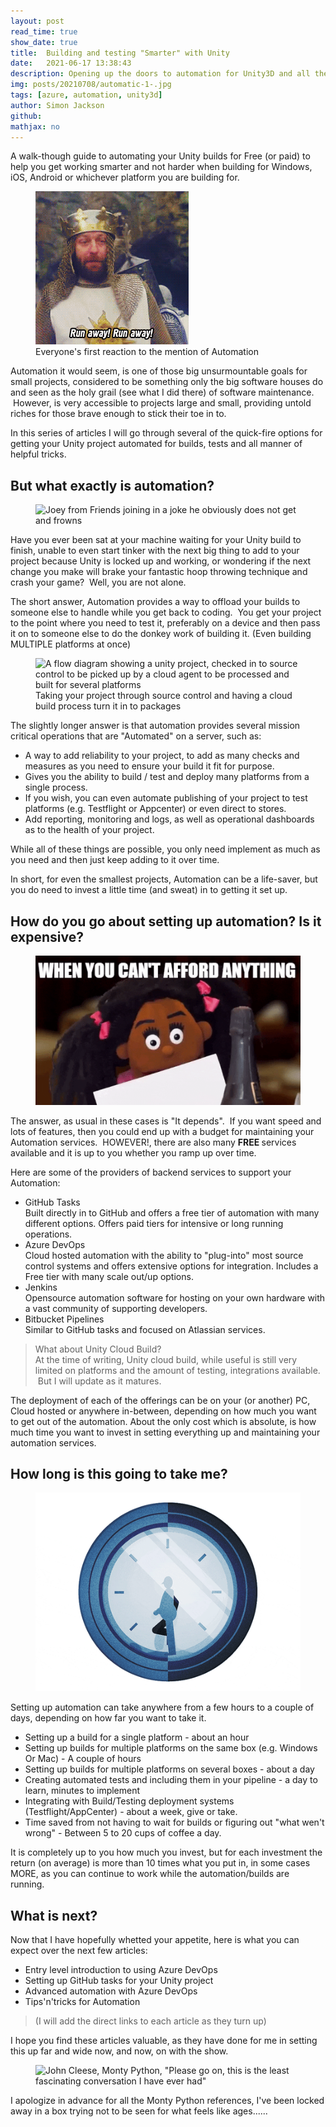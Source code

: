 ```yaml
---
layout: post
read_time: true
show_date: true
title:  Building and testing "Smarter" with Unity
date:   2021-06-17 13:38:43
description: Opening up the doors to automation for Unity3D and all the advantages it can bring.
img: posts/20210708/automatic-1-.jpg
tags: [azure, automation, unity3d]
author: Simon Jackson
github:  
mathjax: no
---
```


<p>A walk-though guide to automating your Unity builds for Free (or paid) to help you get working smarter and not harder when building for Windows, iOS, Android or whichever platform you are building for.</p><figure class="kg-card kg-image-card kg-card-hascaption"><img src="/assets/img/posts/20210708/source-3-.gif" class="kg-image" alt="Monty Python and the holy grail nights &quot;Run away!!&quot;"><figcaption>Everyone's first reaction to the mention of Automation</figcaption></figure><p>Automation it would seem, is one of those big unsurmountable goals for small projects, considered to be something only the big software houses do and seen as the holy grail (see what I did there) of software maintenance.  However, is very accessible to projects large and small, providing untold riches for those brave enough to stick their toe in to.</p><p>In this series of articles I will go through several of the quick-fire options for getting your Unity project automated for builds, tests and all manner of helpful tricks.</p><h2 id="but-what-exactly-is-automation">But what exactly is automation?</h2><figure class="kg-card kg-image-card"><img src="/assets/img/posts/20210708/giphy-1--2.gif" class="kg-image" alt="Joey from Friends joining in a joke he obviously does not get and frowns"></figure><p>Have you ever been sat at your machine waiting for your Unity build to finish, unable to even start tinker with the next big thing to add to your project because Unity is locked up and working, or wondering if the next change you make will brake your fantastic hoop throwing technique and crash your game?  Well, you are not alone.</p><p>The short answer, Automation provides a way to offload your builds to someone else to handle while you get back to coding.  You get your project to the point where you need to test it, preferably on a device and then pass it on to someone else to do the donkey work of building it. (Even building MULTIPLE platforms at once)</p><figure class="kg-card kg-image-card kg-card-hascaption"><img src="/content/images/2021/07/image.png" class="kg-image" alt="A flow diagram showing a unity project, checked in to source control to be picked up by a cloud agent to be processed and built for several platforms" srcset="/content/images/size/w600/2021/07/image.png 600w, /content/images/size/w1000/2021/07/image.png 1000w, /content/images/2021/07/image.png 1272w" sizes="(min-width: 720px) 720px"><figcaption>Taking your project through source control and having a cloud build process turn it in to packages</figcaption></figure><p>The slightly longer answer is that automation provides several mission critical operations that are "Automated" on a server, such as:</p><ul><li>A way to add reliability to your project, to add as many checks and measures as you need to ensure your build it fit for purpose.</li><li>Gives you the ability to build / test and deploy many platforms from a single process.</li><li>If you wish, you can even automate publishing of your project to test platforms (e.g. Testflight or Appcenter) or even direct to stores.</li><li>Add reporting, monitoring and logs, as well as operational dashboards as to the health of your project.</li></ul><p>While all of these things are possible, you only need implement as much as you need and then just keep adding to it over time.</p><p>In short, for even the smallest projects, Automation can be a life-saver, but you do need to invest a little time (and sweat) in to getting it set up.</p><h2 id="how-do-you-go-about-setting-up-automation-is-it-expensive">How do you go about setting up automation? Is it expensive?</h2><figure class="kg-card kg-image-card"><img src="/assets/img/posts/20210708/giphy-3--1.gif" class="kg-image" alt="Little girl reading a bill with a headline &quot;when you cannot afford anything&quot;"></figure><p>The answer, as usual in these cases is "It depends".  If you want speed and lots of features, then you could end up with a budget for maintaining your Automation services.  HOWEVER!, there are also many <strong>FREE </strong>services available and it is up to you whether you ramp up over time.</p><p>Here are some of the providers of backend services to support your Automation:</p><ul><li>GitHub Tasks<br>Built directly in to GitHub and offers a free tier of automation with many different options. Offers paid tiers for intensive or long running operations.</li><li>Azure DevOps<br>Cloud hosted automation with the ability to "plug-into" most source control systems and offers extensive options for integration. Includes a Free tier with many scale out/up options.</li><li>Jenkins<br>Opensource automation software for hosting on your own hardware with a vast community of supporting developers.</li><li>Bitbucket Pipelines<br>Similar to GitHub tasks and focused on Atlassian services.</li></ul><blockquote>What about Unity Cloud Build?<br>At the time of writing, Unity cloud build, while useful is still very limited on platforms and the amount of testing, integrations available.  But I will update as it matures.</blockquote><p>The deployment of each of the offerings can be on your (or another) PC, Cloud hosted or anywhere in-between, depending on how much you want to get out of the automation. About the only cost which is absolute, is how much time you want to invest in setting everything up and maintaining your automation services.</p><h2 id="how-long-is-this-going-to-take-me">How long is this going to take me?</h2><figure class="kg-card kg-image-card"><img src="/assets/img/posts/20210708/giphy-1--1.gif" class="kg-image" alt="Man running out of time within a clock"></figure><p>Setting up automation can take anywhere from a few hours to a couple of days, depending on how far you want to take it.</p><ul><li>Setting up a build for a single platform - about an hour</li><li>Setting up builds for multiple platforms on the same box (e.g. Windows Or Mac) - A couple of hours</li><li>Setting up builds for multiple platforms on several boxes - about a day</li><li>Creating automated tests and including them in your pipeline - a day to learn, minutes to implement</li><li>Integrating with Build/Testing deployment systems (Testflight/AppCenter) - about a week, give or take.</li><li>Time saved from not having to wait for builds or figuring out "what wen't wrong" - Between 5 to 20 cups of coffee a day.</li></ul><p>It is completely up to you how much you invest, but for each investment the return (on average) is more than 10 times what you put in, in some cases MORE, as you can continue to work while the automation/builds are running.</p><h2 id="what-is-next">What is next?</h2><p>Now that I have hopefully whetted your appetite, here is what you can expect over the next few articles:</p><ul><li>Entry level introduction to using Azure DevOps</li><li>Setting up GitHub tasks for your Unity project</li><li>Advanced automation with Azure DevOps</li><li>Tips'n'tricks for Automation</li></ul><!--kg-card-begin: markdown--><blockquote>
<p>(I will add the direct links to each article as they turn up)</p>
</blockquote>
<!--kg-card-end: markdown--><p>I hope you find these articles valuable, as they have done for me in setting this up far and wide now, and now, on with the show.</p><figure class="kg-card kg-image-card"><img src="/assets/img/posts/20210708/giphy-3-.gif" class="kg-image" alt="John Cleese, Monty Python, &quot;Please go on, this is the least fascinating conversation I have ever had&quot;"></figure><p>I apologize in advance for all the Monty Python references, I've been locked away in a box trying not to be seen for what feels like ages......</p>